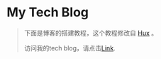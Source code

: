 # My Tech Blog

> 下面是博客的搭建教程，这个教程修改自 [Hux](https://github.com/Huxpro/huxpro.github.io) 。
> 
> 访问我的tech blog，请点击[Link](https://kerryleung.github.io/blogs/).
> 
